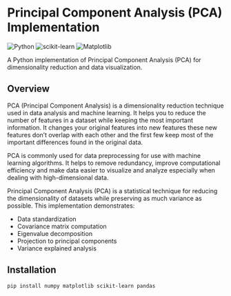 # Principal Component Analysis (PCA) Implementation

![Python](https://img.shields.io/badge/Python-3.8%2B-blue)
![scikit-learn](https://img.shields.io/badge/scikit--learn-1.2.2-orange)
![Matplotlib](https://img.shields.io/badge/Matplotlib-3.7.1-red)

A Python implementation of Principal Component Analysis (PCA) for dimensionality reduction and data visualization.

## Overview
PCA (Principal Component Analysis) is a dimensionality reduction technique used in data analysis and machine learning. It helps you to reduce the number of features in a dataset while keeping the most important information. It changes your original features into new features these new features don’t overlap with each other and the first few keep most of the important differences found in the original data.

PCA is commonly used for data preprocessing for use with machine learning algorithms. It helps to remove redundancy, improve computational efficiency and make data easier to visualize and analyze especially when dealing with high-dimensional data.

Principal Component Analysis (PCA) is a statistical technique for reducing the dimensionality of datasets while preserving as much variance as possible. This implementation demonstrates:
- Data standardization
- Covariance matrix computation
- Eigenvalue decomposition
- Projection to principal components
- Variance explained analysis

## Installation
```bash
pip install numpy matplotlib scikit-learn pandas
